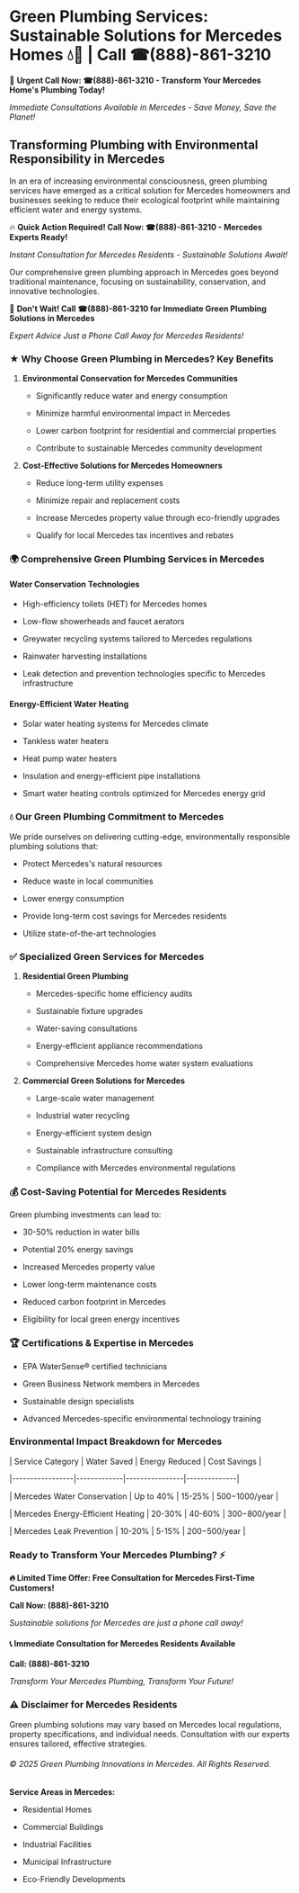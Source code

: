 # Green Plumbing Services: Sustainable Solutions for Mercedes Homes 💧🌿 | Call ☎(888)-861-3210

🚨 **Urgent Call Now: ☎(888)-861-3210 - Transform Your Mercedes Home's Plumbing Today!**
*Immediate Consultations Available in Mercedes - Save Money, Save the Planet!*

## Transforming Plumbing with Environmental Responsibility in Mercedes

In an era of increasing environmental consciousness, green plumbing services have emerged as a critical solution for Mercedes homeowners and businesses seeking to reduce their ecological footprint while maintaining efficient water and energy systems. 

🔥 **Quick Action Required! Call Now: ☎(888)-861-3210 - Mercedes Experts Ready!**
*Instant Consultation for Mercedes Residents - Sustainable Solutions Await!*

Our comprehensive green plumbing approach in Mercedes goes beyond traditional maintenance, focusing on sustainability, conservation, and innovative technologies.

🚨 **Don't Wait! Call ☎(888)-861-3210 for Immediate Green Plumbing Solutions in Mercedes**
*Expert Advice Just a Phone Call Away for Mercedes Residents!*

### ★ Why Choose Green Plumbing in Mercedes? Key Benefits

1. **Environmental Conservation for Mercedes Communities** 
   - Significantly reduce water and energy consumption
   - Minimize harmful environmental impact in Mercedes
   - Lower carbon footprint for residential and commercial properties
   - Contribute to sustainable Mercedes community development

2. **Cost-Effective Solutions for Mercedes Homeowners** 
   - Reduce long-term utility expenses
   - Minimize repair and replacement costs
   - Increase Mercedes property value through eco-friendly upgrades
   - Qualify for local Mercedes tax incentives and rebates

### 🌍 Comprehensive Green Plumbing Services in Mercedes

#### Water Conservation Technologies
- High-efficiency toilets (HET) for Mercedes homes
- Low-flow showerheads and faucet aerators
- Greywater recycling systems tailored to Mercedes regulations
- Rainwater harvesting installations
- Leak detection and prevention technologies specific to Mercedes infrastructure

#### Energy-Efficient Water Heating
- Solar water heating systems for Mercedes climate
- Tankless water heaters
- Heat pump water heaters
- Insulation and energy-efficient pipe installations
- Smart water heating controls optimized for Mercedes energy grid

### 💧 Our Green Plumbing Commitment to Mercedes

We pride ourselves on delivering cutting-edge, environmentally responsible plumbing solutions that:
- Protect Mercedes's natural resources
- Reduce waste in local communities
- Lower energy consumption
- Provide long-term cost savings for Mercedes residents
- Utilize state-of-the-art technologies

### ✅ Specialized Green Services for Mercedes

1. **Residential Green Plumbing**
   - Mercedes-specific home efficiency audits
   - Sustainable fixture upgrades
   - Water-saving consultations
   - Energy-efficient appliance recommendations
   - Comprehensive Mercedes home water system evaluations

2. **Commercial Green Solutions for Mercedes**
   - Large-scale water management
   - Industrial water recycling
   - Energy-efficient system design
   - Sustainable infrastructure consulting
   - Compliance with Mercedes environmental regulations

### 💰 Cost-Saving Potential for Mercedes Residents

Green plumbing investments can lead to:
- 30-50% reduction in water bills
- Potential 20% energy savings
- Increased Mercedes property value
- Lower long-term maintenance costs
- Reduced carbon footprint in Mercedes
- Eligibility for local green energy incentives

### 🏆 Certifications & Expertise in Mercedes

- EPA WaterSense® certified technicians
- Green Business Network members in Mercedes
- Sustainable design specialists
- Advanced Mercedes-specific environmental technology training

### Environmental Impact Breakdown for Mercedes

| Service Category | Water Saved | Energy Reduced | Cost Savings |
|-----------------|-------------|----------------|--------------|
| Mercedes Water Conservation | Up to 40% | 15-25% | $500-$1000/year |
| Mercedes Energy-Efficient Heating | 20-30% | 40-60% | $300-$800/year |
| Mercedes Leak Prevention | 10-20% | 5-15% | $200-$500/year |

### Ready to Transform Your Mercedes Plumbing? ⚡

**🔥 Limited Time Offer: Free Consultation for Mercedes First-Time Customers!**

**Call Now: (888)-861-3210**
*Sustainable solutions for Mercedes are just a phone call away!*

#### 📞 Immediate Consultation for Mercedes Residents Available

**Call: (888)-861-3210**
*Transform Your Mercedes Plumbing, Transform Your Future!*

### ⚠️ Disclaimer for Mercedes Residents

Green plumbing solutions may vary based on Mercedes local regulations, property specifications, and individual needs. Consultation with our experts ensures tailored, effective strategies.

###### © 2025 Green Plumbing Innovations in Mercedes. All Rights Reserved.

**Service Areas in Mercedes:** 
- Residential Homes
- Commercial Buildings
- Industrial Facilities
- Municipal Infrastructure
- Eco-Friendly Developments
